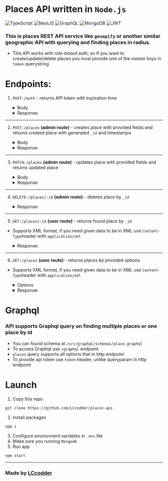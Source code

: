 # Places API written in `Node.js`

![TypeScript](https://img.shields.io/badge/typescript-%23007ACC.svg?style=for-the-badge&logo=typescript&logoColor=white)
![NestJS](https://img.shields.io/badge/nestjs-%23E0234E.svg?style=for-the-badge&logo=nestjs&logoColor=white)
![GraphQL](https://img.shields.io/badge/-GraphQL-E10098?style=for-the-badge&logo=graphql&logoColor=white)
![MongoDB](https://img.shields.io/badge/MongoDB-%234ea94b.svg?style=for-the-badge&logo=mongodb&logoColor=white)
![JWT](https://img.shields.io/badge/JWT-black?style=for-the-badge&logo=JSON%20web%20tokens)


### This is places REST API service like `geoapify` or another similar geographic API with querying and finding places in radius.

+ This API works with *role-based* auth, so if you want to create/update/delete places you must provide one of the *master keys* in `token` querystring

# Endpoints:
1. `POST:/auth` - returns API token with expiration time

    <details>
    <summary>Body</summary>

    ```JSON
    {
        "email": "mr_robot@ecorp.com"
    }
    ```
    </details>
    
    <details>
    <summary>Response</summary>
        
    ```JSON
    {
        "token": "<YOUR_TOKEN>",
        "expiresIn": "24h"
    }
    ```
    </details>
---
2. `POST:/places` **(admin route)** - creates place with provided fields and returns created place with generated `_id` and timestamps 
    
    <details>
    <summary>Body</summary>
    
    ```JSON
    {
        // required
        "category": "goverment",
        
        // required
        "subcategories": ["services", "police"],

        // required
        "datasources": ["OSM", "google maps"],

        "geo": {
            "coordinates": [34.312321, 62.12476456],
            
            // required
            "lat": 34.312321,
            //required
            "long": 62.12476456,

            // required
            "country": "Russia",
            "country_code": "RU",

            "city": "Moscow",
            "region": "Khimki",

            "state": "SZAO",
            "state_code": "sz",

            "suburb": "Leninski prospect",
            "street": "Pushkinskaya",

            // required
            "full_address": "Moscow, Khimki, Pushkina 12/23",

            "address_line1": "string",
            "address_line2": "string",
            "address_line3": "string",
            "postcode": 123457,
            
            "third_party": {
                "google_maps_link": "<GM link>",
                "osm": "<osm link>",
                "osm_id": "asdada1231231"
            }
        },

        "place": {
            // required
            "name": "Police department of Khimki",
            
            "full_name": "GU MVD of Khimki, Moscow Oblast",
            "old_name": "Deputy of Khimki",

            "description": "Police department, located near west road",

            "is_heritage": false,
            "is_guarded": true,
            "authorized_personeel_only": true,
            "is_goverment_property": true,

            "founded_by": "Department of Justice of Moscow",
            "builded_at": "2024-08-11T15:48:00.852Z",
            "construction_started_at": "2024-08-11T15:48:00.852Z",
            "builded_by": "REDACTED",

            "open_hours": {
                "from": 0,
                "to": 24
            },

            "is_always_open": true,
            "age_from": 21,

            "facilities": ["parking"],

            "wikipedia": "<wiki link>",
            "images": "http://images.com/police-department/1"
        },

        "contacts": {
            "website": "http://khpd.ru",
            "websites": ["http://khpd.ru"],

            "phone_number": "911",
            "phone_numbers": ["911"],

            "email": "khpd@p.ru",
            "emails": ["khpd@p.ru"],

            "links": ["http://khpd.ru"]
        },

        "law": {
            "owner": "Department Of Justice",
            "owner_law_address": "ae12424",
            "owner_phisycal_address": "Kremlyn",
            "license": "gov12313",
            "corp": "S.T.A.R.S."
        }
    }
    ```
    </details>

    <details>
    <summary>Response</summary>

    ```JSON
    {
        "_id": "66b744dbde0cb7ff86d627ad",
        "category": ...,
        
        "subcategories": ...,

        "datasources": ...,

        "geo": {
            ...
        },

        "place": {
            ...
        },

        "contacts": {
            ...
        },

        "law": {
            ...
        },
        "createdAt": "2024-08-10T10:45:47.522Z",
        "updatedAt": "2024-08-10T10:45:47.522Z",
        "__v": 0
    }
    ```
    </details>
---
3. `PATCH:/places` **(admin route)** - updates place with provided fields and returns updated place

    <details>
    <summary>Body</summary>

    ```JSON
    {
        "law": {
            "owner": "Department Of Justice",
            "owner_law_address": "[REDACTED]",
            "owner_phisycal_address": "[REDACTED]",
            "license": "[REDACTED]",
            "corp": "S.T.A.R.S."
        }
    }
    ```
    </details>


    <details>
    <summary>Response</summary>

    ```JSON
    {
        "_id": "66b744dbde0cb7ff86d627ad",

        "category": ...,
        
        "subcategories": ...,

        "datasources": ...,

        "geo": {
            ...
        },

        "place": {
            ...
        },

        "contacts": {
            ...
        },
        "law": {
            "owner": "Department Of Justice",
            "owner_law_address": "[REDACTED]",
            "owner_phisycal_address": "[REDACTED]",
            "license": "[REDACTED]",
            "corp": "S.T.A.R.S."
        },
        "createdAt": "2024-08-10T10:45:47.522Z",
        "updatedAt": "2024-08-10T10:45:47.522Z",
        "__v": 0
    }
    ```
    </details>
---
4. `DELETE:/places/:id`  **(admin route)** - deletes place by `_id`

    <details>
    <summary>Response</summary>

    ```JSON
    {
        "success": true
    }
    ```
    </details>
---
5. `GET:/places/:id` **(user route)** - returns found place by `_id`

+ Supports XML format, if you need given data to be in XML use `Content-Type`header with `application/xml`

    <details>
    <summary>Response</summary>

    ```JSON
    {
        "_id": "66b744dbde0cb7ff86d627ad",

        "category": ...,
        
        "subcategories": ...,

        "datasources": ...,

        "geo": {
            ...
        },

        "place": {
            ...
        },

        "contacts": {
            ...
        },
        "law": {
            ...
        },
        "createdAt": "2024-08-10T10:45:47.522Z",
        "updatedAt": "2024-08-10T10:45:47.522Z",
        "__v": 0
    }
    ```
    </details>

---
   

6. `GET:/places` **(user route)** - returns places by provided options

+ Supports XML format, if you need given data to be in XML use `Content-Type`header with `application/xml`
    

    <details>
    <summary>Options</summary>
    
    | Querystring        | Description                                                      | Example value                |
    |--------------------|------------------------------------------------------------------|------------------------------|
    | **category**       | _Filters place by category_                                      | `shops`                      |
    | **subcategories**  | _Adds additional categories, that can be divided by "."_         | `groceries.vegan`            |
    | **city**           | _Filters place by city (case is necessary)_                      | `Moscow`                     |
    | **country**        | _Filters place by country (case is necessary)_                   | `Russia`                     |
    | **state**          | _Filters place by state (case is necessary)_                     | `Arizona`                    |
    | **state_code**     | _Filters place by shortened state_                               | `AZ`                         |
    | **region**         | _Filters place by state region (case is necessary)_              | `Glendale`                   |
    | **postcode**       | _Filters place by postcode (must be number)_                     | `123133`                     |
    | **builded_by**     | _Filters place by creator/builder_                               | `Stanford Professor`         |
    | **open_from**      | _Filters by place opening hours (24h format)_                    | `10`                         |
    | **open_to**        | _Filters by place closing hours (24h format)_                    | `23`                         |
    | **is_always_open** | _Filters only always-open places (1 or 0)_                       | `1`                          |
    | **age_from**       | _Filters by place minimal allowed age to enter (must be number)_ | `18`                         |
    | **facilities**     | _Filters by place facilities such as parking (string array)_     | `parking` `disabled_support` |
    | **owner**          | _Filters by place owner_                                         | `Donald Trump`               |
    | **license**        | _Filters by place license (or any law document)_                 | `gambling_license`           |
    | **corp**           | _Filters place by owning corp_                                   | `Apple`                      |
    | **sort**           | _Sorts places bu build date (1 or -1)_                           | `-1`                         |
    | **limit**          | _Pagination limit_                                               | `1`                          |
    | **offset**         | _Pagination offset_                                              | `2`                          |

    </details>

    <details>
    <summary>Response</summary>

    ```JSON
    [
        {
            "_id": ...,

            "category": ...,
            
            "subcategories": ...,

            "datasources": ...,

            "geo": {
                ...
            },

            "place": {
                ...
            },

            "contacts": {
                ...
            },
            "law": {
                ...
            },
            "createdAt": ...,
            "updatedAt": ...,
            "__v": 0
        },
        {
            "_id": ...,

            "category": ...,
            
            "subcategories": ...,

            "datasources": ...,

            "geo": {
                ...
            },

            "place": {
                ...
            },

            "contacts": {
                ...
            },
            "law": {
                ...
            },
            "createdAt": ...,
            "updatedAt": ...,
            "__v": 0
        }
    ]
    ```
    </details>

# Graphql

### API supports Graphql query on finding multiple places or one place by id
+ You can found schema at `/src/graphql/schemas/place.graphql`
+ To access Graphql use `/graphql` endpoint
+ `places` query supports all options that in http endpoint
+ To provide api token use `token` header, unlike queryparam in http endpoint

# Launch

1. Copy this repo
```shell
git clone https://github.com/LCcodder/places-api
```
2. Install packages
```shell
npm i
```
3. Configure environment variables in `.env` file
4. Make sure you running `Mongodb`
5. Run app
```shell
npm start
```

---
### Made by [LCcodder](https://github.com/LCcodder)